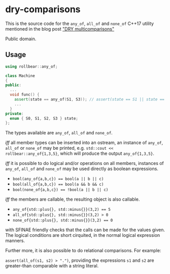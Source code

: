 # dry-comparisons

This is the source code for the `any_of`, `all_of` and `none_of` C++17 utility mentioned in the blog post
["DRY multicomparisons"](http://playfulprogramming.blogspot.com/2018/07/dry-multicomparisons.html)

Public domain.

## Usage

```Cpp
using rollbear::any_of;

class Machine
{
public:
  ...
  void func() {
    assert(state == any_of(S1, S3)); // assert(state == S1 || state == S3);
    ...
  }
private:
  enum { S0, S1, S2, S3 } state;
};
```

The types available are `any_of`, `all_of` and `none_of`.

*iff* all member types can be inserted into an ostream, an instance of `any_of`, `all_of` or
`none_of` may be printed, e.g. `std::cout << rollbear::any_of{1,3,5}`, which
will produce the output `any_of{1,3,5}`. 

*iff* it is possible to do logical and/or operations on all members, instances
of `any_of`, `all_of` and `none_of` may be used directly as boolean expressions.

* `bool(any_of{a,b,c}) == bool(a || b || c)`
* `bool(all_of{a,b,c}) == bool(a && b && c)`
* `bool(none_of{a,b,c}) == !bool(a || b || c)`

*iff* the members are callable, the resulting object is also callable.

* `any_of{std::plus{}, std::minus{}}(3,2) == 5`
* `all_of{std::plus{}, std::minus{}}(3,2) > 0`
* `none_of{std::plus{}, std::minus{}}(3,2) == 0`

with SFINAE friendly checks that the calls can be made for the values given. The
logical conditions are short cirquited, in the normal logical expression manners.

Further more, it is also possible to do relational comparisons. For example:

`assert(all_of(s1, s2) > ".")`, providing the expressions `s1` and `s2` are
greater-than comparable with a string literal.

